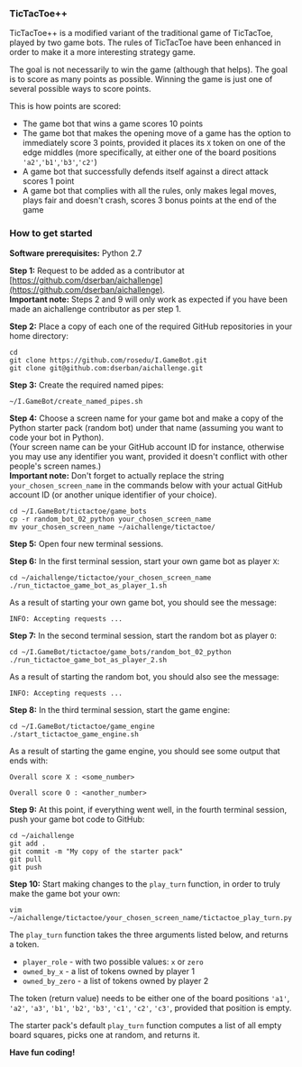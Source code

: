 ### TicTacToe++

TicTacToe++ is a modified variant of the traditional game of TicTacToe, played by two game bots. The rules of TicTacToe have been enhanced in order to make it a more interesting strategy game.

The goal is not necessarily to win the game (although that helps). The goal is to score as many points as possible. Winning the game is just one of several possible ways to score points.

This is how points are scored:
- The game bot that wins a game scores 10 points
- The game bot that makes the opening move of a game has the option to immediately score 3 points, provided it places its `X` token on one of the edge middles (more specifically, at either one of the board positions `'a2'`,`'b1'`,`'b3'`,`'c2'`)
- A game bot that successfully defends itself against a direct attack scores 1 point
- A game bot that complies with all the rules, only makes legal moves, plays fair and doesn't crash, scores 3 bonus points at the end of the game

### How to get started

**Software prerequisites:** Python 2.7

**Step 1:** Request to be added as a contributor at [https://github.com/dserban/aichallenge](https://github.com/dserban/aichallenge).  
**Important note:** Steps 2 and 9 will only work as expected if you have been made an aichallenge contributor as per step 1.

**Step 2:** Place a copy of each one of the required GitHub repositories in your home directory:

```
cd
git clone https://github.com/rosedu/I.GameBot.git
git clone git@github.com:dserban/aichallenge.git
```

**Step 3:** Create the required named pipes:
```
~/I.GameBot/create_named_pipes.sh
```

**Step 4:** Choose a screen name for your game bot and make a copy of the Python starter pack (random bot) under that name (assuming you want to code your bot in Python).  
(Your screen name can be your GitHub account ID for instance, otherwise you may use any identifier you want, provided it doesn't conflict with other people's screen names.)  
**Important note:** Don't forget to actually replace the string `your_chosen_screen_name` in the commands below with your actual GitHub account ID (or another unique identifier of your choice).
```
cd ~/I.GameBot/tictactoe/game_bots
cp -r random_bot_02_python your_chosen_screen_name
mv your_chosen_screen_name ~/aichallenge/tictactoe/
```

**Step 5:** Open four new terminal sessions.

**Step 6:** In the first terminal session, start your own game bot as player `X`:
```
cd ~/aichallenge/tictactoe/your_chosen_screen_name
./run_tictactoe_game_bot_as_player_1.sh
```
As a result of starting your own game bot, you should see the message:
```
INFO: Accepting requests ...
```

**Step 7:** In the second terminal session, start the random bot as player `O`:
```
cd ~/I.GameBot/tictactoe/game_bots/random_bot_02_python
./run_tictactoe_game_bot_as_player_2.sh
```
As a result of starting the random bot, you should also see the message:
```
INFO: Accepting requests ...
```

**Step 8:** In the third terminal session, start the game engine:
```
cd ~/I.GameBot/tictactoe/game_engine
./start_tictactoe_game_engine.sh
```
As a result of starting the game engine, you should see some output that ends with:
```
Overall score X : <some_number>

Overall score O : <another_number>
```

**Step 9:** At this point, if everything went well, in the fourth terminal session, push your game bot code to GitHub:
```
cd ~/aichallenge
git add .
git commit -m "My copy of the starter pack"
git pull
git push
```

**Step 10:** Start making changes to the `play_turn` function, in order to truly make the game bot your own:
```
vim ~/aichallenge/tictactoe/your_chosen_screen_name/tictactoe_play_turn.py
```
The `play_turn` function takes the three arguments listed below, and returns a token.
- `player_role` - with two possible values: `x` or `zero`
- `owned_by_x` - a list of tokens owned by player 1
- `owned_by_zero` - a list of tokens owned by player 2

The token (return value) needs to be either one of the board positions `'a1'`, `'a2'`, `'a3'`, `'b1'`, `'b2'`, `'b3'`, `'c1'`, `'c2'`, `'c3'`, provided that position is empty.

The starter pack's default `play_turn` function computes a list of all empty board squares, picks one at random, and returns it.

**Have fun coding!**

